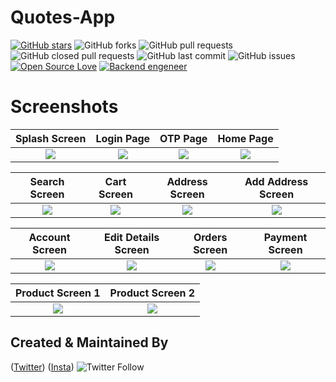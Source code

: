 # Quotes-App
[![GitHub stars](https://img.shields.io/github/stars/HopeQuotes/Quotes-app-?style=social)](https://github.com/HopeQuotes/Quotes-app-) 
![GitHub forks](https://img.shields.io/github/forks/HopeQuotes/Quotes-app-?style=social)
![GitHub pull requests](https://img.shields.io/github/issues-pr/HopeQuotes/Quotes-app-)
![GitHub closed pull requests](https://img.shields.io/github/issues-pr-closed/HopeQuotes/Quotes-app-) 
![GitHub last commit](https://img.shields.io/github/last-commit/HopeQuotes/Quotes-app-)
![GitHub issues](https://img.shields.io/github/issues-raw/HopeQuotes/Quotes-app-) 
[![Open Source Love](https://badges.frapsoft.com/os/v2/open-source.svg?v=103)](https://github.com/HopeQuotes/Quotes-app-)
[![Backend engeneer](https://img.shields.io/badge/Amazon%20DynamoDB-4053D6?style=for-the-badge&logo=Amazon%20DynamoDB&logoColor=white)](https://github.com/javlonrahimov)


# Screenshots

|                                                Splash Screen                                                |                                                 Login Page                                                 |                                                 OTP Page                                                 |                                                Home Page                                                |
|:-----------------------------------------------------------------------------------------------------------:|:----------------------------------------------------------------------------------------------------------:|:--------------------------------------------------------------------------------------------------------:|:-------------------------------------------------------------------------------------------------------:|
| ![](https://raw.githubusercontent.com/ashishrawat2911/flutter_commerce/master/screenshot/splash_screen.png) | ![](https://raw.githubusercontent.com/ashishrawat2911/flutter_commerce/master/screenshot/login_screen.png) | ![](https://raw.githubusercontent.com/ashishrawat2911/flutter_commerce/master/screenshot/otp_screen.png) | ![](https://raw.githubusercontent.com/ashishrawat2911/flutter_commerce/master/screenshot/home_page.png) |

|                                                Search Screen                                                |                                                Cart Screen                                                |                                                Address Screen                                                |                                               Add Address Screen                                                |
|:-----------------------------------------------------------------------------------------------------------:|:---------------------------------------------------------------------------------------------------------:|:------------------------------------------------------------------------------------------------------------:|:---------------------------------------------------------------------------------------------------------------:|
| ![](https://raw.githubusercontent.com/ashishrawat2911/flutter_commerce/master/screenshot/search_screen.png) | ![](https://raw.githubusercontent.com/ashishrawat2911/flutter_commerce/master/screenshot/cart_screen.png) | ![](https://raw.githubusercontent.com/ashishrawat2911/flutter_commerce/master/screenshot/address_screen.png) | ![](https://raw.githubusercontent.com/ashishrawat2911/flutter_commerce/master/screenshot/add_address_sceen.png) |

|                                                Account Screen                                                |                                                Edit Details Screen                                                |                                                Orders Screen                                                |                                                Payment Screen                                                |
|:------------------------------------------------------------------------------------------------------------:|:-----------------------------------------------------------------------------------------------------------------:|:-----------------------------------------------------------------------------------------------------------:|:------------------------------------------------------------------------------------------------------------:|
| ![](https://raw.githubusercontent.com/ashishrawat2911/flutter_commerce/master/screenshot/account_screen.png) | ![](https://raw.githubusercontent.com/ashishrawat2911/flutter_commerce/master/screenshot/edit_details_screen.png) | ![](https://raw.githubusercontent.com/ashishrawat2911/flutter_commerce/master/screenshot/orders_screen.png) | ![](https://raw.githubusercontent.com/ashishrawat2911/flutter_commerce/master/screenshot/payment_screen.png) |

|                                              Product Screen 1                                               |                                              Product Screen 2                                               |
|:-----------------------------------------------------------------------------------------------------------:|:-----------------------------------------------------------------------------------------------------------:|
| ![](https://raw.githubusercontent.com/ashishrawat2911/flutter_commerce/master/screenshot/product_page1.png) | ![](https://raw.githubusercontent.com/ashishrawat2911/flutter_commerce/master/screenshot/product_page2.png) |

## Created & Maintained By

([Twitter](https://www.twitter.com/xaldarof))  ([Insta](https://www.instagram.com/xaldarof))
![Twitter Follow](https://img.shields.io/twitter/follow/xaldarof?style=social)


